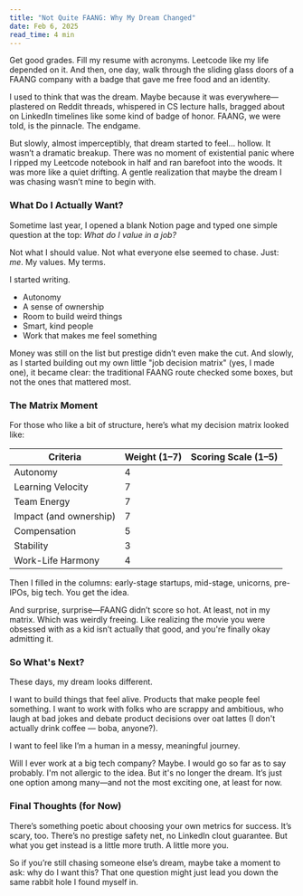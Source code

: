 ```yaml
---
title: "Not Quite FAANG: Why My Dream Changed"
date: Feb 6, 2025
read_time: 4 min
---
```


Get good grades. Fill my resume with acronyms. Leetcode like my life depended on it. And then, one day, walk through the sliding glass doors of a FAANG company with a badge that gave me free food and an identity. 

I used to think that was the dream. Maybe because it was everywhere—plastered on Reddit threads, whispered in CS lecture halls, bragged about on LinkedIn timelines like some kind of badge of honor. FAANG, we were told, is the pinnacle. The endgame.

But slowly, almost imperceptibly, that dream started to feel… hollow. It wasn’t a dramatic breakup. There was no moment of existential panic where I ripped my Leetcode notebook in half and ran barefoot into the woods. It was more like a quiet drifting. A gentle realization that maybe the dream I was chasing wasn’t mine to begin with.


### What Do I Actually Want?

Sometime last year, I opened a blank Notion page and typed one simple question at the top: *What do I value in a job?*

Not what I should value. Not what everyone else seemed to chase. Just: *me*. My values. My terms.

I started writing.

- Autonomy  
- A sense of ownership  
- Room to build weird things  
- Smart, kind people  
- Work that makes me feel something

Money was still on the list but prestige didn’t even make the cut. And slowly, as I started building out my own little "job decision matrix" (yes, I made one), it became clear: the traditional FAANG route checked some boxes, but not the ones that mattered most.



### The Matrix Moment

For those who like a bit of structure, here’s what my decision matrix looked like:

| Criteria                  | Weight (1–7) | Scoring Scale (1–5) |
|--------------------------|-------------|---------------------|
| Autonomy                 | 4           |                     |
| Learning Velocity        | 7           |                     |
| Team Energy              | 7           |                     |
| Impact (and ownership)   | 7           |                     |
| Compensation             | 5           |                     |
| Stability                | 3           |                     |
| Work-Life Harmony        | 4           |                     |

Then I filled in the columns: early-stage startups, mid-stage, unicorns, pre-IPOs, big tech. You get the idea.

And surprise, surprise—FAANG didn’t score so hot. At least, not in my matrix. Which was weirdly freeing. Like realizing the movie you were obsessed with as a kid isn’t actually that good, and you're finally okay admitting it.



### So What's Next?

These days, my dream looks different.

I want to build things that feel alive. Products that make people feel something. I want to work with folks who are scrappy and ambitious, who laugh at bad jokes and debate product decisions over oat lattes  (I don't actually drink coffee — boba, anyone?).

I want to feel like I’m a human in a messy, meaningful journey.

Will I ever work at a big tech company? Maybe. I would go so far as to say probably. I'm not allergic to the idea. But it's no longer the dream. It’s just one option among many—and not the most exciting one, at least for now.



### Final Thoughts (for Now)

There’s something poetic about choosing your own metrics for success. It’s scary, too. There’s no prestige safety net, no LinkedIn clout guarantee. But what you get instead is a little more truth. A little more you.

So if you’re still chasing someone else’s dream, maybe take a moment to ask: why do I want this? That one question might just lead you down the same rabbit hole I found myself in.


